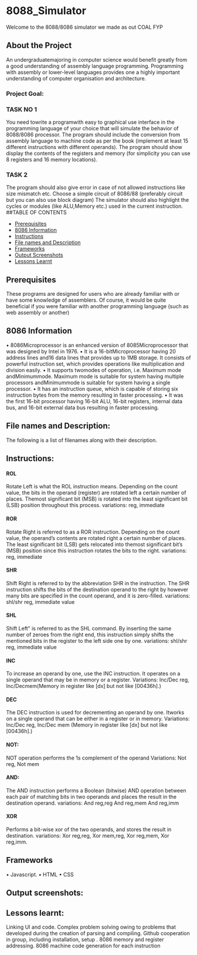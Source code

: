 # 8088_Simulator
Welcome to the 8088/8086 simulator we made as out COAL FYP
## About the Project
An undergraduatemajoring in computer science would benefit greatly from a good understanding
of assembly language programming. Programming with assembly or lower-level
languages provides one a highly important understanding of computer organisation and
architecture.
### Project Goal:
### TASK NO 1
You need towrite a programwith easy to graphical use interface in the programming language
of your choice that will simulate the behavior of 8088/8086 processor. The program should
include the conversion from assembly language to machine code as per the book (implement
at least 15 different instructions with different operands). The program should show display
the contents of the registers and memory (for simplicity you can use 8 registers and 16
memory locations).
### TASK 2
The program should also give error in case of not allowed instructions like size mismatch etc.
Choose a simple circuit of 8086/88 (preferably circuit but you can also use block diagram)
The simulator should also highlight the cycles or modules (like ALU,Memory etc.) used in
the current instruction.
##TABLE OF CONTENTS
* [Prerequisites](#Prerequisites)
* [8086 Information](#8086-information)
* [Instructions](#Instructions)
* [File names and Description](#File-names-and-Description)
* [Frameworks](#Frameworks)
* [Output Screenshots](#Output-Screenshots)
* [Lessons Learnt](#Lessons-Learnt)

## Prerequisites
These programs are designed for users who are already familiar with or have some knowledge
of assemblers. Of course, it would be quite beneficial if you were familiar with another
programming language (such as web assembly or another)
## 8086 Information


• 8086Microprocessor is an enhanced version of 8085Microprocessor that was designed
by Intel in 1976.
• It is a 16-bitMicroprocessor having 20 address lines and16 data lines that provides up
to 1MB storage. It consists of powerful instruction set, which provides operations like
multiplication and division easily.
• It supports twomodes of operation, i.e. Maximum mode andMinimummode. Maximum
mode is suitable for system having multiple processors andMinimummode is
suitable for system having a single processor.
• It has an instruction queue, which is capable of storing six instruction bytes from the
memory resulting in faster processing.
• It was the first 16-bit processor having 16-bit ALU, 16-bit registers, internal data bus,
and 16-bit external data bus resulting in faster processing.


## File names and Description:
The following is a list of filenames along with their description.

## Instructions:
#### ROL
Rotate Left is what the ROL instruction means. Depending on the count value, the bits in the
operand (register) are rotated left a certain number of places. Themost significant bit (MSB)
is rotated into the least significant bit (LSB) position throughout this process.
variations: reg, immediate
#### ROR
Rotate Right is referred to as a ROR instruction. Depending on the count value, the operand’s
contents are rotated right a certain number of places. The least significant bit (LSB) gets
relocated into themost significant bit’s (MSB) position since this instruction rotates the bits
to the right. variations: reg, immediate

#### SHR
Shift Right is referred to by the abbreviation SHR in the instruction. The SHR instruction
shifts the bits of the destination operand to the right by however many bits are specified in
the count operand, and it is zero-filled. variations: shl/shr reg, immediate value

#### SHL

Shift Left" is referred to as the SHL command. By inserting the same number of zeroes from
the right end, this instruction simply shifts the mentioned bits in the register to the left side
one by one. variations: shl/shr reg, immediate value


#### INC

To increase an operand by one, use the INC instruction. It operates on a single operand that
may be in memory or a register. Variations: Inc/Dec reg, Inc/Decmem(Memory in register
like [dx] but not like [00436h].)

#### DEC
The DEC instruction is used for decrementing an operand by one. Itworks on a single operand
that can be either in a register or in memory. Variations: Inc/Dec reg, Inc/Dec mem (Memory
in register like [dx] but not like [00436h].)

#### NOT:
NOT operation performs the 1s complement of the operand Variations: Not reg, Not mem


#### AND:

The AND instruction performs a Boolean (bitwise) AND operation between each pair of
matching bits in two operands and places the result in the destination operand. variations:
And reg,reg And reg,mem And reg,imm


#### XOR
Performs a bit-wise xor of the two operands, and stores the result in destination. variations:
Xor reg,reg, Xor mem,reg, Xor reg,mem, Xor reg,imm.

## Frameworks

• Javascript.
• HTML
• CSS

## Output screenshots:

## Lessons learnt:

Linking UI and code. Complex problem solving owing to problems that
developed during the creation of parsing and compiling. Github cooperation in group,
including installation, setup . 8086 memory and register addressing. 8086 machine code
generation for each instruction









